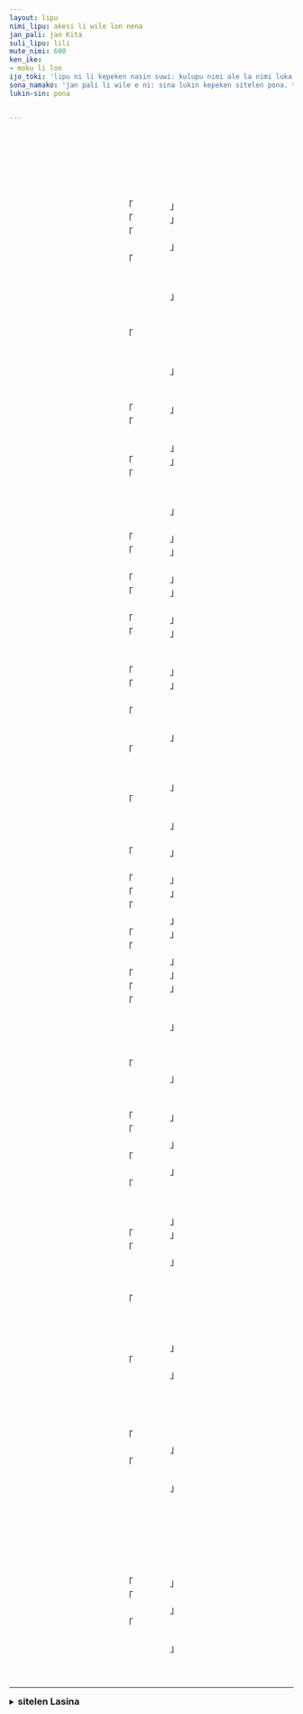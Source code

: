 ```yaml
---
layout: lipu
nimi_lipu: akesi li wile lon nena
jan_pali: jan Kita
suli_lipu: lili
mute_nimi: 600
ken_ike:
- moku li lon
ijo_toki: 'lipu ni li kepeken nasin suwi: kulupu nimi ale la nimi luka taso li lon. o kama sona e ni: akesi pona li ken lon nena kepeken nasin seme?'
sona_namako: 'jan pali li wile e ni: sina lukin kepeken sitelen pona. taso, sina ken ala lukin e sitelen pona la, o tawa <a href="#sitelen-Lasina">sitelen Lasina lon anpa</a>.'
lukin-sin: pona


---
```


<style>
    @font-face {
        font-family: "nasin nanpa";
        src: url({{ '/assets/nasin-nanpa-2.5.1.otf' | relative_url }});
    }
    .sitelen-pona {
        font-family: "nasin nanpa";
        font-size: 1.2em;
        text-align: center;
    }
    .kpn-weka {
        white-space: pre-wrap;
    }
</style>


<div class="sitelen-pona">
<div class="kpn-weka">
　󱤁󱤧󱥷󱤬󱥀　
　󱤗󱥔󱤧󱤬󱥆　
　󱥨󱥀󱤧󱥣󱤼　
　󱥆󱤧󱤘󱤂󱥩　
　󱥆󱤧󱥬󱥩󱥴　
「󱥴󱥄󱥔󱤉󱤴」
「󱥞󱥷󱤉󱥔󱥙」
「󱤴󱥷󱤬󱥀󱥣　
　󱥄󱥩󱥆󱤉󱤴」
「󱥨󱤴󱥴󱤨󱤀　
　󱤭󱤴󱤧󱥵󱤂　
　󱤴󱥨󱤡󱤴󱥚　
　󱤴󱤊󱥞󱤡󱤅」
　󱤁󱤧󱤮󱤉󱥴　
　󱥣󱤧󱥖󱤭󱥆　
「󱤴󱥄󱥡󱤉󱥁　
　󱥈󱤡󱤴󱥡󱤂　
　󱤴󱤃󱤉󱤿󱤆　
　󱤈󱤡󱥞󱥴󱥔」
　󱤁󱤧󱥩󱤰󱤆　
　󱥆󱤧󱤮󱤉󱥑　
「󱥑󱥄󱥔󱤉󱤴」
「󱥫󱥁󱤡󱤴󱥉　
　󱥨󱤴󱤘󱤈󱤨　
　󱥞󱥷󱤉󱥔󱥙」
「󱤴󱥷󱤬󱥀󱥣」
「󱥀󱥣󱤧󱥭󱤴　
　󱤴󱤘󱥩󱤄󱥆　
　󱤴󱥌󱤮󱤉󱤿　
　󱥄󱥩󱤬󱥒󱤴」
　󱥑󱤊󱤁󱤧󱥩　
「󱥀󱥞󱤧󱥶󱥙」
「󱥆󱤧󱤬󱥶󱤀」
　󱥆󱥮󱤧󱤈󱥩　
「󱥀󱥞󱤧󱥶󱥙」
「󱥆󱤧󱤬󱥒󱤀」
　󱤈󱤡󱥆󱤧󱥩　
「󱥀󱥞󱤧󱥶󱥙」
「󱥆󱤧󱤬󱥃󱥞」
　󱥃󱤧󱤖󱥩󱤂　
　󱥀󱤨󱤧󱤬󱤅　
「󱥆󱤧󱥁󱤂󱥁」
「󱥄󱥃󱤂󱤉󱥆」
　󱤁󱤧󱥶󱤉󱥃　
「󱤀󱤴󱥷󱤂󱥃　
　󱥨󱤴󱤾󱥧󱥁　
　󱥀󱤧󱥣󱤼󱤂」
「󱥆󱤧󱥣󱤼󱤀　
　󱥑󱤼󱤧󱤬󱥆　
　󱤴󱤘󱥩󱥚󱥆　
　󱥞󱥷󱤂󱥷󱤮」
「󱥁󱤡󱤴󱥷󱤂　
　󱤴󱤃󱤉󱤿󱤆　
　󱤈󱤡󱥞󱥑󱥔」
　󱤁󱤧󱥩󱥒󱥀　
「󱤄󱥄󱥔󱤉󱤴」
　󱤑󱤧󱤠󱤉󱥆　
「󱥞󱥷󱤉󱥔󱥙」
「󱤴󱥷󱥩󱥀󱥣」
「󱤴󱥡󱤉󱤎󱥩　
　󱥆󱤡󱥩󱤧󱥔」
「󱥄󱤙󱥆󱤉󱤴」
「󱥆󱤧󱥷󱤉󱤲　
　󱥁󱤧󱥧󱤑󱤤」
「󱤴󱤓󱤂󱤉󱤲」
「󱥁󱤡󱥞󱤘󱤂」
「󱥁󱤧󱤾󱥩󱤴　
　󱤴󱤃󱤉󱤿󱤆　
　󱤈󱤡󱥞󱤑󱥔」
　󱤁󱤧󱤃󱤬󱥒　
　󱥆󱤧󱤮󱤉󱥢　
「󱥢󱥄󱥔󱤉󱤴　
　󱤴󱥷󱤬󱥀󱥣」
　󱥢󱤧󱤮󱤉󱥆　
　󱥢󱤧󱤶󱤉󱤗　
「󱥞󱤘󱤂󱤘󱤠」
「󱤴󱤠󱥵󱤉󱥞　
　󱥨󱥄󱥬󱤉󱥧」
「󱤗󱥔󱤧󱤬󱥀　
　󱤱󱤧󱥬󱤉󱥁」
「󱤦󱥹󱤧󱤬󱥆　
　󱥘󱤴󱤧󱤥󱥵　
　󱤴󱤘󱤈󱤬󱥆　
　󱥘󱥞󱤧󱤥󱤂」
「󱤥󱤧󱤖󱥧󱥙」
「󱤥󱤴󱤧󱥧󱤏　
　󱤆󱤡󱤴󱥡󱤂」
　󱤁󱤧󱥬󱤂󱤨　
　󱥒󱤡󱥆󱤧󱥬　
「󱥞󱤘󱤂󱤘󱥩　
　󱥞󱤘󱤡󱥄󱥁　
　󱥄󱤓󱤉󱤗󱤶　
　󱥄󱤖󱥝󱤬󱥁　
　󱥄󱥩󱤴󱤉󱥆」
「󱥷󱥁󱤧󱥔󱤼　
　󱥄󱤈󱤬󱥫󱤨」
　󱥢󱤧󱥩󱥚󱥀　
　󱤁󱤧󱤈󱤬󱤅　
　󱥆󱤧󱤮󱤉󱤔　
　󱤁󱤧󱥬󱥩󱥆　
「󱥞󱥷󱤂󱥷󱤶　
　󱥢󱤧󱥌󱤉󱤗」
「󱥫󱥁󱤡󱥷󱤂　
　󱤴󱤶󱤬󱥫󱥒　
　󱤈󱤡󱥞󱤁󱥔」
　󱤁󱤧󱥩󱥒󱥀　
　󱥆󱤧󱤈󱥩󱥢　
　󱥨󱤈󱤧󱤨󱤀　
　󱥢󱤧󱤖󱥧󱥀　
　󱥰󱤡󱤗󱤧󱤬　
　󱥆󱤧󱤅󱤉󱥆　
　󱤁󱤧󱤮󱤧󱤹　
「󱤗󱥁󱤧󱥔󱤀」
「󱤍󱤡󱤴󱥈󱤨　
　󱤴󱤶󱤨󱤉󱥆」
「󱥁󱤧󱥣󱤂󱤀　
　󱥞󱥌󱤉󱤗󱤼　
　󱤈󱤡󱥞󱥢󱥔」
　󱤁󱤧󱤶󱤉󱤗　
　󱥆󱥮󱤧󱥎󱥔　
</div></div>

---

<details id="sitelen-Lasina">
    <summary><h3 style="display: inline">sitelen Lasina</h3></summary>

<div class="kpn-weka">
akesi li wile lon nena  
kasi pona li lon ona  
taso nena li suli mute  
ona li ken ala tawa  
ona li toki tawa waso  
"waso o pona e mi"  
"sina wile e pona seme"  
"mi wile lon nena suli  
o tawa ona e mi"  
"taso mi waso lili a  
luka mi li wawa ala  
mi taso la mi sewi  
mi en sina la anpa"  
akesi li lukin e waso  
suli li sama luka ona  
"mi o sona e ni  
pakala la mi sona ala  
mi alasa e nasin ante  
awen la sina waso pona"  
akesi li tawa ma ante  
ona li lukin e pipi  
"pipi o pona e mi"  
"tenpo ni la mi pali  
taso mi ken awen lili  
sina wile e pona seme"  
"mi wile lon nena suli"  
"nena suli li tomo mi  
mi ken tawa ale ona  
mi pana lukin e nasin  
o tawa lon poka mi"  
pipi en akesi li tawa  
"nena sina li weka seme"  
"ona li lon weka a"  
ona tu li awen tawa  
"nena sina li weka seme"  
"ona li lon poka a"  
awen la ona li tawa  
"nena sina li weka seme-"  
"ONA LI LON NOKA SINA"  
noka li kama tawa ala  
nena lili li lon anpa  
"ona li ni ala ni?"  
"O NOKA ALA E ONA"  
akesi li weka e noka  
"a mi wile ala noka  
taso mi nasa tan ni:  
nena li suli mute ala"  
"ona li suli mute a  
pipi mute li lon ona  
mi ken tawa sewi ona  
sina wile ala wile lukin?"  
"ni la mi wile ala  
mi alasa e nasin ante  
awen la sina pipi pona"  
akesi li tawa poka nena  
"ale o pona e mi"  
jan li kute e ona  
"sina wile e pona seme"  
"mi wile tawa nena suli"  
"mi sona e ilo tawa  
ona la tawa li pona"  
"o kepeken ona e mi"  
"ona li wile e mani  
ni li tan jan lawa"  
"mi jo ala e mani"  
"ni la sina ken ala"  
"ni li nasa tawa mi  
mi alasa e nasin ante  
awen la sina jan pona"  
akesi li alasa lon poka  
ona li lukin e soweli  
"soweli o pona e mi  
mi wile lon nena suli"  
soweli li lukin e ona  
soweli li moku e kasi  
"sina ken ala ken kute"  
"mi kute wawa e sina  
taso o toki e tan"  
"kasi pona li lon nena  
mama li toki e ni"  
"lete kin li lon ona  
selo mi li len wawa  
mi ken awen lon ona  
selo sina li len ala"  
"len li kama tan seme"  
"len mi li tan insa  
ante la mi sona ala"  
akesi li toki ala lili  
poka la ona li toki  
"sina ken ala ken tawa  
sina ken la o ni  
o jo e kasi moku  
o kama sin lon ni  
o tawa mi e ona"  
"wile ni li pona mute  
o awen lon tenpo lili"  
soweli li tawa sewi nena  
akesi li awen lon anpa  
ona li lukin e kala  
akesi li toki tawa ona  
"sina wile ala wile moku  
soweli li pana e kasi"  
"tenpo ni la wile ala  
mi moku lon tenpo poka  
awen la sina akesi pona"  
akesi li tawa poka nena  
ona li awen tawa soweli  
taso awen li lili a  
soweli li kama tan nena  
uta la kasi li lon  
ona li anpa e ona  
akesi li lukin li mu  
"kasi ni li pona a"  
"ike la mi pakala lili  
mi moku lili e ona"  
"ni li suli ala a  
sina pana e kasi mute  
awen la sina soweli pona"  
akesi li moku e kasi  
ona tu li pilin pona  
</div>
</details>

